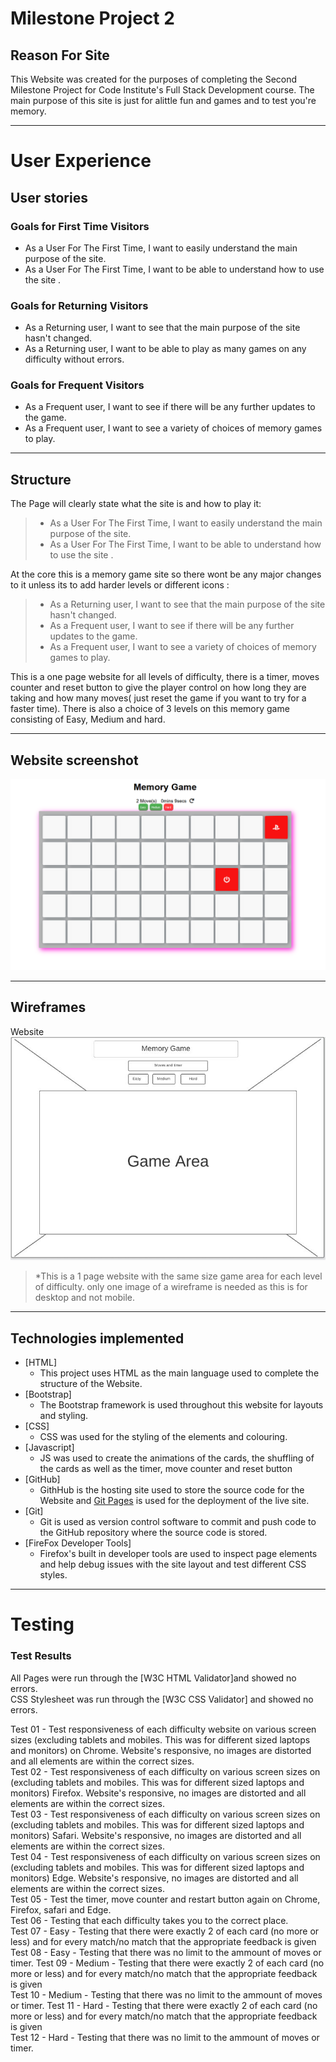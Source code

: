 # Milestone Project 2
## Reason For Site
This Website was created for the  purposes of completing the Second Milestone Project for Code Institute's Full Stack Development course. The main purpose of this site is just for alittle fun and games and to test you're memory.

*** 
# User Experience

## User stories

### Goals for First Time Visitors

* As a User For The First Time, I want to easily understand the main purpose of the site.
* As a User For The First Time, I want to be able to understand how to use the site .

### Goals for Returning Visitors

* As a Returning user, I want to see that the main purpose of the site hasn't changed.
* As a Returning user, I want to be able to play as many games on any difficulty without errors.

### Goals for Frequent Visitors

* As a Frequent user, I want to see if there will be any further updates to the game.
* As a Frequent user, I want to see a variety of choices of memory games to play.

***

## Structure

The Page will clearly state what the site is and how to play it:
> * As a User For The First Time, I want to easily understand the main purpose of the site.
> * As a User For The First Time, I want to be able to understand how to use the site .


At the core this is a memory game site so there wont be any major changes to it unless its to add harder levels or different icons :
> * As a Returning user, I want to see that the main purpose of the site hasn't changed.
> * As a Frequent user, I want to see if there will be any further updates to the game.
> * As a Frequent user, I want to see a variety of choices of memory games to play.


This is a one page website for all levels of difficulty, there is a timer, moves counter and reset button to give the player control on how long they are taking and how many moves( just reset the game if you want to try for a faster time).
There is also a choice of 3 levels on this memory game consisting of Easy, Medium and hard.

***
## Website screenshot
![Website](assets/images/snip.PNG)

***

## Wireframes

Website<br>
![Website image](assets/images/Wireframe.JPG)
>*This is a 1 page website with the same size game area for each level of difficulty. only one image of a wireframe is needed as this is for desktop and not mobile.

***

## Technologies implemented

* [HTML]
	* This project uses HTML as the main language used to complete the structure of the Website.
* [Bootstrap]
	* The Bootstrap framework is used throughout this website for layouts and styling.
* [CSS]
	* CSS was used for the styling of the elements and colouring.
* [Javascript]
	* JS was used to create the animations of the cards, the shuffling of the cards as well as the timer, move counter and reset button
* [GitHub]
	* GithHub is the hosting site used to store the source code for the Website and [Git Pages](https://pages.github.com/) is used for the deployment of the live site.
* [Git]
	* Git is used as version control software to commit and push code to the GitHub repository where the source code is stored.
* [FireFox Developer Tools]
	* Firefox's built in developer tools are used to inspect page elements and help debug issues with the site layout and test different CSS styles.
***

# Testing

### Test Results

All Pages were run through the [W3C HTML Validator]and showed no errors.<br>
CSS Stylesheet was run through the [W3C CSS Validator] and showed no errors.<br>

Test 01 - Test responsiveness of each difficulty website on various screen sizes (excluding tablets and mobiles. This was for different sized laptops and monitors) on Chrome. Website's responsive, no images are distorted and all elements are within the correct sizes. <br>
Test 02 - Test responsiveness of each difficulty on various screen sizes on (excluding tablets and mobiles. This was for different sized laptops and monitors) Firefox.  Website's responsive, no images are distorted and all elements are within the correct sizes. <br>
Test 03 - Test responsiveness of each difficulty on various screen sizes on (excluding tablets and mobiles. This was for different sized laptops and monitors) Safari.  Website's responsive, no images are distorted and all elements are within the correct sizes. <br>
Test 04 - Test responsiveness of each  difficulty on various screen sizes on (excluding tablets and mobiles. This was for different sized laptops and monitors) Edge.  Website's responsive, no images are distorted and all elements are within the correct sizes. <br>
Test 05 - Test the timer, move counter and restart button again on Chrome, Firefox, safari and Edge. <br>
Test 06 - Testing that each difficulty takes you to the correct place. <br>
Test 07 - Easy - Testing that there were exactly 2 of each card (no more or less) and for every match/no match that the appropriate feedback is given<br>
Test 08 - Easy - Testing that there was no limit to the ammount of moves or timer.
Test 09 - Medium - Testing that there were exactly 2 of each card (no more or less) and for every match/no match that the appropriate feedback is given<br>
Test 10 - Medium - Testing that there was no limit to the ammount of moves or timer.
Test 11 - Hard - Testing that there were exactly 2 of each card (no more or less) and for every match/no match that the appropriate feedback is given<br>
Test 12 - Hard - Testing that there was no limit to the ammount of moves or timer.